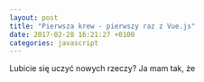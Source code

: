 ```yaml
---
layout: post
title: "Pierwsza krew - pierwszy raz z Vue.js"
date: 2017-02-28 16:21:27 +0100
categories: javascript
---
```

Lubicie się uczyć nowych rzeczy? Ja mam tak, że 
